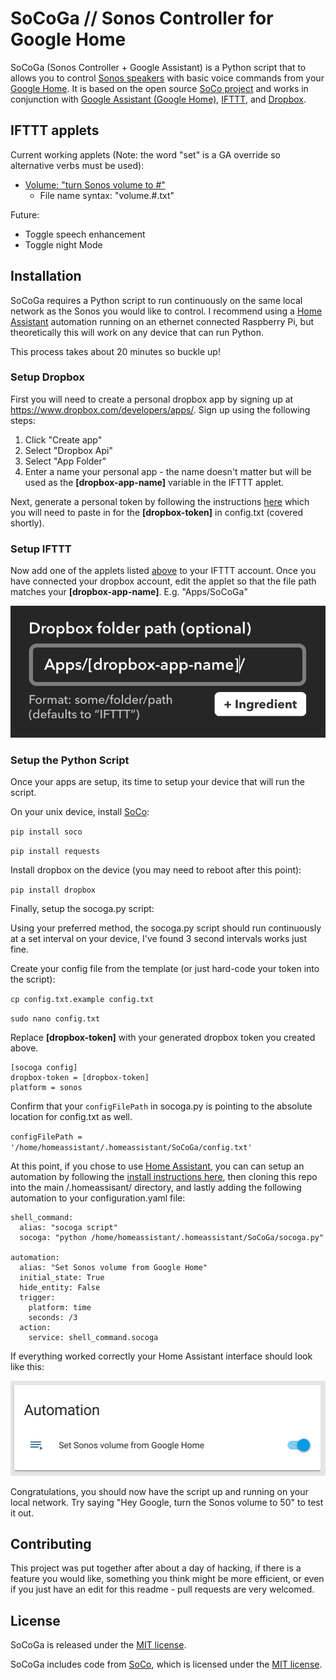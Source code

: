 SoCoGa // Sonos Controller for Google Home
====

SoCoGa (Sonos Controller + Google Assistant) is a Python script that to allows you to
 control [Sonos speakers](http://www.sonos.com/en-us/home) with basic voice commands from your [Google Home](https://madeby.google.com/home). It is based on the open source [SoCo project](https://github.com/SoCo/SoCo) and works in conjunction with [Google Assistant (Google Home)](https://assistant.google.com/), [IFTTT](https://ifttt.com/), and [Dropbox](https://www.dropbox.com/developers).


IFTTT applets
------------

Current working applets (Note: the word "set" is a GA override so alternative verbs must be used):
- [Volume: "turn Sonos volume to #"](http://imgur.com/vbWUv7z)
    - File name syntax: "volume.#.txt"

Future:
- Toggle speech enhancement
- Toggle night Mode


Installation
------------

SoCoGa requires a Python script to run continuously on the same local network as the Sonos you would like to control. I recommend using a [Home Assistant](https://home-assistant.io/) automation running on an ethernet connected Raspberry Pi, but theoretically this will work on any device that can run Python.

This process takes about 20 minutes so buckle up!

### Setup Dropbox

First you will need to create a personal dropbox app by signing up at https://www.dropbox.com/developers/apps/. Sign up using the following steps:
1. Click "Create app"
2. Select "Dropbox Api"
3. Select "App Folder"
4. Enter a name your personal app - the name doesn't matter but will be used as the **[dropbox-app-name]** variable in the IFTTT applet.


Next, generate a personal token by following the instructions [here](https://blogs.dropbox.com/developers/2014/05/generate-an-access-token-for-your-own-account/) which you will need to paste in for the **[dropbox-token]** in config.txt (covered shortly).

### Setup IFTTT

Now add one of the applets listed [above](http://imgur.com/vbWUv7z) to your IFTTT account. Once you have connected your dropbox account, edit the applet so that the file path matches your **[dropbox-app-name]**. E.g. "Apps/SoCoGa"

![alt dropbox](dropbox-folderpath.png)

### Setup the Python Script

Once your apps are setup, its time to setup your device that will run the script.

 On your unix device, install [SoCo](https://github.com/SoCo/SoCo):

``pip install soco``

``pip install requests``

Install dropbox on the device (you may need to reboot after this point):

``pip install dropbox``

Finally, setup the socoga.py script:

Using your preferred method, the socoga.py script should run continuously at a set interval on your device, I've found 3 second intervals works just fine.

Create your config file from the template (or just hard-code your token into the script):

``cp config.txt.example config.txt``

``sudo nano config.txt``

Replace **[dropbox-token]** with your generated dropbox token you created above.
```
[socoga config]
dropbox-token = [dropbox-token]
platform = sonos
```
Confirm that your `configFilePath` in socoga.py is pointing to the absolute location for config.txt as well.

``configFilePath = '/home/homeassistant/.homeassistant/SoCoGa/config.txt'``

At this point, if you chose to use [Home Assistant](https://home-assistant.io), you can can setup an automation by following the [install instructions here](https://home-assistant.io/getting-started/), then cloning this repo into the main /.homeassisant/ directory, and lastly adding the following automation to your configuration.yaml file:

```
shell_command:
  alias: "socoga script"
  socoga: "python /home/homeassistant/.homeassistant/SoCoGa/socoga.py"

automation:
  alias: "Set Sonos volume from Google Home"
  initial_state: True
  hide_entity: False
  trigger:
    platform: time
    seconds: /3
  action:
    service: shell_command.socoga
```

If everything worked correctly your Home Assistant interface should look like this:

![alt homeassistant](homeassistant-example.png)

Congratulations, you should now have the script up and running on your local network. Try saying "Hey Google, turn the Sonos volume to 50" to test it out.


Contributing
------------

This project was put together after about a day of hacking, if there is a feature you would like, something you think might be more efficient, or even if you just have an edit for this readme - pull requests are very welcomed.


License
-------

SoCoGa is released under the [MIT license](http://www.opensource.org/licenses/mit-license.php).

SoCoGa includes code from [SoCo](https://github.com/SoCo/SoCo), which is licensed under the [MIT license](http://www.opensource.org/licenses/mit-license.php).

